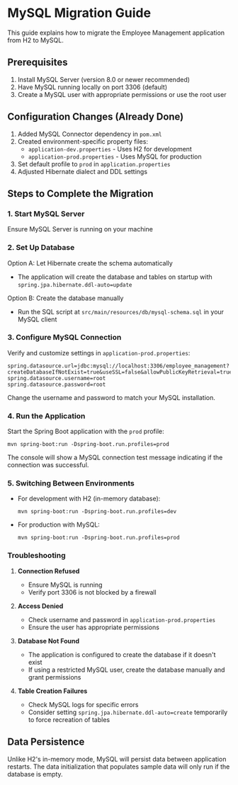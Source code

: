# MySQL Migration Guide

This guide explains how to migrate the Employee Management application from H2 to MySQL.

## Prerequisites

1. Install MySQL Server (version 8.0 or newer recommended)
2. Have MySQL running locally on port 3306 (default)
3. Create a MySQL user with appropriate permissions or use the root user

## Configuration Changes (Already Done)

1. Added MySQL Connector dependency in `pom.xml`
2. Created environment-specific property files:
   - `application-dev.properties` - Uses H2 for development
   - `application-prod.properties` - Uses MySQL for production
3. Set default profile to `prod` in `application.properties`
4. Adjusted Hibernate dialect and DDL settings

## Steps to Complete the Migration

### 1. Start MySQL Server

Ensure MySQL Server is running on your machine

### 2. Set Up Database

Option A: Let Hibernate create the schema automatically
- The application will create the database and tables on startup with `spring.jpa.hibernate.ddl-auto=update`

Option B: Create the database manually
- Run the SQL script at `src/main/resources/db/mysql-schema.sql` in your MySQL client

### 3. Configure MySQL Connection

Verify and customize settings in `application-prod.properties`:
```properties
spring.datasource.url=jdbc:mysql://localhost:3306/employee_management?createDatabaseIfNotExist=true&useSSL=false&allowPublicKeyRetrieval=true&serverTimezone=UTC
spring.datasource.username=root
spring.datasource.password=root
```

Change the username and password to match your MySQL installation.

### 4. Run the Application

Start the Spring Boot application with the `prod` profile:
```
mvn spring-boot:run -Dspring-boot.run.profiles=prod
```

The console will show a MySQL connection test message indicating if the connection was successful.

### 5. Switching Between Environments

- For development with H2 (in-memory database):
  ```
  mvn spring-boot:run -Dspring-boot.run.profiles=dev
  ```

- For production with MySQL:
  ```
  mvn spring-boot:run -Dspring-boot.run.profiles=prod
  ```

### Troubleshooting

1. **Connection Refused**
   - Ensure MySQL is running
   - Verify port 3306 is not blocked by a firewall

2. **Access Denied**
   - Check username and password in `application-prod.properties`
   - Ensure the user has appropriate permissions

3. **Database Not Found**
   - The application is configured to create the database if it doesn't exist
   - If using a restricted MySQL user, create the database manually and grant permissions

4. **Table Creation Failures**
   - Check MySQL logs for specific errors
   - Consider setting `spring.jpa.hibernate.ddl-auto=create` temporarily to force recreation of tables

## Data Persistence

Unlike H2's in-memory mode, MySQL will persist data between application restarts. The data initialization that populates sample data will only run if the database is empty.
